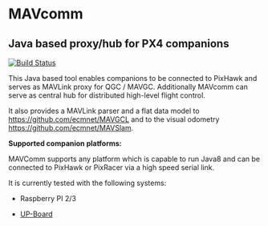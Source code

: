 # MAVcomm

## Java based proxy/hub for PX4 companions

[![Build Status](https://travis-ci.org/ecmnet/MAVComm.svg?branch=master)](https://travis-ci.org/ecmnet/MAVComm) 

This Java based tool enables companions to be connected to PixHawk and serves as MAVLink proxy for QGC / MAVGC. Additionally MAVcomm can serve as central hub for distributed high-level flight control. 

It also provides a MAVLink parser and a flat data model to https://github.com/ecmnet/MAVGCL and to the visual odometry https://github.com/ecmnet/MAVSlam.

**Supported companion platforms:**

MAVComm supports any platform which is capable to run Java8 and can be connected to PixHawk or PixRacer via a high speed serial link. 

It is currently tested with the following systems:

- Raspberry PI 2/3  

- [UP-Board](http://www.up-board.org) 



